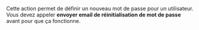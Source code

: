 Cette action permet de définir un nouveau mot de passe pour un utilisateur. Vous devez appeler **envoyer email de réinitialisation de mot de passe** avant pour que ça fonctionne.